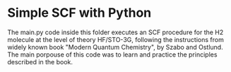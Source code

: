 # Simple SCF with Python

The main.py code inside this folder executes an SCF procedure for the H2 molecule at the level of theory HF/STO-3G, following the instructions from widely known book "Modern Quantum Chemistry", by Szabo and Ostlund. The main porpouse of this code was to learn and practice the principles described in the book.